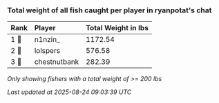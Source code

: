 ### Total weight of all fish caught per player in ryanpotat's chat

| Rank  | Player       | Total Weight in lbs |
|:------|:-------------|:--------------------|
| 1 🥇  | n1nzin_      | 1172.54             |
| 2 🥈  | lolspers     | 576.58              |
| 3 🥉  | chestnutbank | 282.39              |

_Only showing fishers with a total weight of >= 200 lbs_

_Last updated at 2025-08-24 09:03:39 UTC_